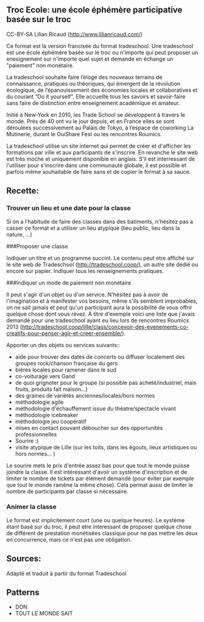 ## Troc Ecole: une école éphémère participative basée sur le troc

CC-BY-SA Lilian Ricaud (http://www.lilianricaud.com/)

Ce format est la version francisée du format tradeschool. Une tradeschool est une école éphémère basée sur le troc ou n'importe qui peut proposer un enesignement sur n'importe quel sujet et demande en échange un "paiement" non monétaire.

La tradeschool souhaite faire l’éloge des nouveaux terrains de connaissance, pratiques ou théoriques, qui émergent de la révolution écologique, de l’épanouissement des économies locales et collaboratives et du courant “Do it yourself”. Elle accueille tous les savoirs et savoir-faire sans faire de distinction entre enseignement académique et amateur.

Initié à New-York en 2010, les Trade School se développent à travers le monde. Près de 40 ont vu le jour depuis, et en France elles se sont déroulées successivement au Palais de Tokyo, à l’espace de coworking La Mutinerie, durant le OuiShare Fest ou les rencontres Roumics.

La tradeschool utilise un site internet qui permet de créer et d'afficher les formations par ville et aux participants de s'inscrire. En revanche le site web est très moche et uniquement disponible en anglais. S'il est interressant de l'utiliser pour s'inscrire dans une communauté globale, il est possible et parfois même souhaitable de faire sans et de copier le format à sa sauce.

## Recette:

### Trouver un lieu et une date pour la classe

Si on a l'habitude de faire des classes dans des batiments, n'hésitez pas a casser ce format et a utiliser un lieu atypique (lieu public, lieu dans la nature, ...)

###Proposer une classe

Indiquer un titre et un programme succint. Le contenu peut etre affiché sur le site web de Tradeschool (http://tradeschool.coop/), un autre site dédié ou encore sur papier. Indiquer tous les renseignements pratiques.

###Indiquer un mode de paiement non monétaire

Il peut s'agir d'un objet ou d'un service. N'hésitez pas à avoir de l'imagination et à manifester vos besoins, même s'ils semblent improbables, on ne sait jamais et peut qu'un participant aura la possibilité de vous offrir quelque chose dont vous révez. A titre d'exemple voici une liste que j'avais demandé pour une tradeschool ayant eu lieu lors de rencontres Roumics 2013 (http://tradeschool.coop/lille/class/concevoir-des-evenements-co-creatifs-pour-penser-agir-et-creer-ensemble/).

Apporter un des objets ou services suivants::
* aide pour trouver des dates de concerts ou diffuser localement des groupes rock/chanson française du gers
* bières locales pour ramener dans le sud
* co-voiturage vers Gand
* de quoi grignoter pour le groupe (si possible pas acheté/industriel, mais fruits, produits fait maison...)
* des graines de variétés anciennes/locales/hors normes
* méthodologie agile
* méthodologie d'échauffement issue du théatre/spectacle vivant
* méthodologie icebreaker
* méthodologie jeu coopératif
* mises en contact pouvant déboucher sur des opportunités professionnelles
* Sourire :)
* visite atypique de Lille (sur les toits, dans les égouts, lieux artistiques ou hors normes... )

Le sourire mets le prix d'entrée assez bas pour que tout le monde puisse joindre la classe. Il est intéressant d'avoir un système d'inscription et de limiter le nombre de tickets par élément demandé (pour éviter par exemple que tout le monde ramène la même chose). Cela permat aussi de limiter le nombre de participants par classe si nécessaire.

### Animer la classe

Le format est implicitement court (une ou quelque heures). Le système étant basé sur du troc, il peut etre interessant de proposer quelque chose de différent de prestation monétisées classique pour ne pas mettre les deux en concurrence, mais ce n'est pas une obligation.

## Sources:
Adapté et traduit à partir du format Tradeschool

## Patterns

* DON
* TOUT LE MONDE SAIT
